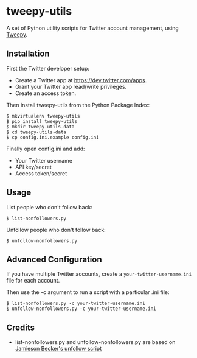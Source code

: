 # tweepy-utils

A set of Python utility scripts for Twitter account management, using [Tweepy](https://github.com/tweepy/tweepy).

## Installation

First the Twitter developer setup:

* Create a Twitter app at https://dev.twitter.com/apps.
* Grant your Twitter app read/write privileges.
* Create an access token.

Then install tweepy-utils from the Python Package Index:

    $ mkvirtualenv tweepy-utils
    $ pip install tweepy-utils
    $ mkdir tweepy-utils-data
    $ cd tweepy-utils-data
    $ cp config.ini.example config.ini

Finally open config.ini and add:

* Your Twitter username
* API key/secret
* Access token/secret

## Usage

List people who don't follow back:

    $ list-nonfollowers.py

Unfollow people who don't follow back:

    $ unfollow-nonfollowers.py

## Advanced Configuration

If you have multiple Twitter accounts, create a `your-twitter-username.ini` file for each account.

Then use the -c argument to run a script with a particular .ini file:

    $ list-nonfollowers.py -c your-twitter-username.ini
    $ unfollow-nonfollowers.py -c your-twitter-username.ini


## Credits

* list-nonfollowers.py and unfollow-nonfollowers.py are based on [Jamieson Becker's unfollow script](http://pastebin.com/CxUDMtMi)

